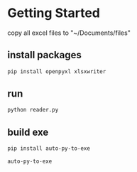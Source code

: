 # Getting Started

copy all excel files to "~/Documents/files"

## install packages

```bash
pip install openpyxl xlsxwriter
```

## run

```bash
python reader.py
```

## build exe

```bash
pip install auto-py-to-exe
```

```bash
auto-py-to-exe
```

